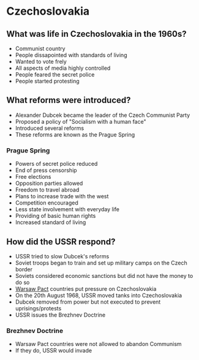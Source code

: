 # Czechoslovakia

## What was life in Czechoslovakia in the 1960s?

- Communist country
- People dissapointed with standards of living
- Wanted to vote frely
- All aspects of media highly controlled
- People feared the secret police
- People started protesting

## What reforms were introduced?

- Alexander Dubcek became the leader of the Czech Communist Party
- Proposed a policy of "Socialism with a human face"
- Introduced several reforms
- These reforms are known as the Prague Spring

### Prague Spring

- Powers of secret police reduced
- End of press censorship
- Free elections
- Opposition parties allowed
- Freedom to travel abroad
- Plans to increase trade with the west
- Competition encouraged
- Less state involvement with everyday life
- Providing of basic human rights
- Increased standard of living

## How did the USSR respond?

- USSR tried to slow Dubcek's reforms
- Soviet troops began to train and set up military camps on the Czech border
- Soviets considered economic sanctions but did not have the money to do so
- [Warsaw Pact](../development/nato_warsaw_pact_arms_race_and_space_race.md/#warsaw-pact) countries put pressure on Czechoslovakia
- On the 20th August 1968, USSR moved tanks into Czechoslovakia
- Dubcek removed from power but not executed to prevent uprisings/protests
- USSR issues the Brezhnev Doctrine

### Brezhnev Doctrine

- Warsaw Pact countries were not allowed to abandon Communism
- If they do, USSR would invade

